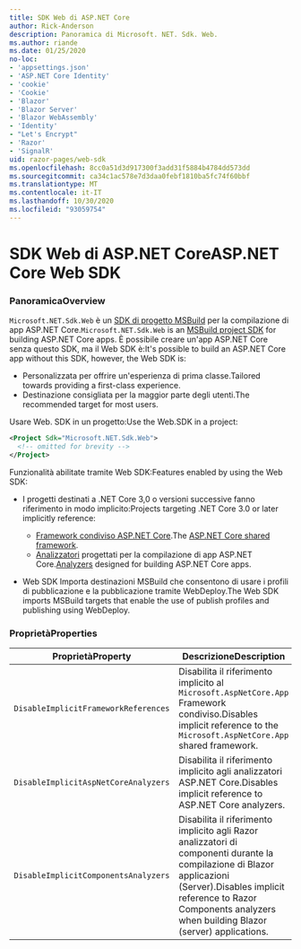 ```yaml
---
title: SDK Web di ASP.NET Core
author: Rick-Anderson
description: Panoramica di Microsoft. NET. Sdk. Web.
ms.author: riande
ms.date: 01/25/2020
no-loc:
- 'appsettings.json'
- 'ASP.NET Core Identity'
- 'cookie'
- 'Cookie'
- 'Blazor'
- 'Blazor Server'
- 'Blazor WebAssembly'
- 'Identity'
- "Let's Encrypt"
- 'Razor'
- 'SignalR'
uid: razor-pages/web-sdk
ms.openlocfilehash: 8cc0a51d3d917300f3add31f5884b4784dd573dd
ms.sourcegitcommit: ca34c1ac578e7d3daa0febf1810ba5fc74f60bbf
ms.translationtype: MT
ms.contentlocale: it-IT
ms.lasthandoff: 10/30/2020
ms.locfileid: "93059754"
---
```

# <a name="aspnet-core-web-sdk"></a><span data-ttu-id="b7cd5-103">SDK Web di ASP.NET Core</span><span class="sxs-lookup"><span data-stu-id="b7cd5-103">ASP.NET Core Web SDK</span></span>

### <a name="overview"></a><span data-ttu-id="b7cd5-104">Panoramica</span><span class="sxs-lookup"><span data-stu-id="b7cd5-104">Overview</span></span>

<span data-ttu-id="b7cd5-105">`Microsoft.NET.Sdk.Web` è un [SDK di progetto MSBuild](/visualstudio/msbuild/how-to-use-project-sdk) per la compilazione di app ASP.NET Core.</span><span class="sxs-lookup"><span data-stu-id="b7cd5-105">`Microsoft.NET.Sdk.Web` is an [MSBuild project SDK](/visualstudio/msbuild/how-to-use-project-sdk) for building ASP.NET Core apps.</span></span> <span data-ttu-id="b7cd5-106">È possibile creare un'app ASP.NET Core senza questo SDK, ma il Web SDK è:</span><span class="sxs-lookup"><span data-stu-id="b7cd5-106">It's possible to build an ASP.NET Core app without this SDK, however, the Web SDK is:</span></span>

* <span data-ttu-id="b7cd5-107">Personalizzata per offrire un'esperienza di prima classe.</span><span class="sxs-lookup"><span data-stu-id="b7cd5-107">Tailored towards providing a first-class experience.</span></span>
* <span data-ttu-id="b7cd5-108">Destinazione consigliata per la maggior parte degli utenti.</span><span class="sxs-lookup"><span data-stu-id="b7cd5-108">The recommended target for most users.</span></span>

<span data-ttu-id="b7cd5-109">Usare Web. SDK in un progetto:</span><span class="sxs-lookup"><span data-stu-id="b7cd5-109">Use the Web.SDK in a project:</span></span>

  ```xml
  <Project Sdk="Microsoft.NET.Sdk.Web">
    <!-- omitted for brevity -->
  </Project>
  ```

<span data-ttu-id="b7cd5-110">Funzionalità abilitate tramite Web SDK:</span><span class="sxs-lookup"><span data-stu-id="b7cd5-110">Features enabled by using the Web SDK:</span></span>

* <span data-ttu-id="b7cd5-111">I progetti destinati a .NET Core 3,0 o versioni successive fanno riferimento in modo implicito:</span><span class="sxs-lookup"><span data-stu-id="b7cd5-111">Projects targeting .NET Core 3.0 or later implicitly reference:</span></span>

  * <span data-ttu-id="b7cd5-112">[Framework condiviso ASP.NET Core](xref:fundamentals/metapackage-app).</span><span class="sxs-lookup"><span data-stu-id="b7cd5-112">The [ASP.NET Core shared framework](xref:fundamentals/metapackage-app).</span></span>
  * <span data-ttu-id="b7cd5-113">[Analizzatori](/visualstudio/extensibility/getting-started-with-roslyn-analyzers) progettati per la compilazione di app ASP.NET Core.</span><span class="sxs-lookup"><span data-stu-id="b7cd5-113">[Analyzers](/visualstudio/extensibility/getting-started-with-roslyn-analyzers) designed for building ASP.NET Core apps.</span></span>
* <span data-ttu-id="b7cd5-114">Web SDK Importa destinazioni MSBuild che consentono di usare i profili di pubblicazione e la pubblicazione tramite WebDeploy.</span><span class="sxs-lookup"><span data-stu-id="b7cd5-114">The Web SDK imports MSBuild targets that enable the use of publish profiles and publishing using WebDeploy.</span></span>

### <a name="properties"></a><span data-ttu-id="b7cd5-115">Proprietà</span><span class="sxs-lookup"><span data-stu-id="b7cd5-115">Properties</span></span>

| <span data-ttu-id="b7cd5-116">Proprietà</span><span class="sxs-lookup"><span data-stu-id="b7cd5-116">Property</span></span> | <span data-ttu-id="b7cd5-117">Descrizione</span><span class="sxs-lookup"><span data-stu-id="b7cd5-117">Description</span></span> |
| -------- | ----------- |
| `DisableImplicitFrameworkReferences` | <span data-ttu-id="b7cd5-118">Disabilita il riferimento implicito al `Microsoft.AspNetCore.App` Framework condiviso.</span><span class="sxs-lookup"><span data-stu-id="b7cd5-118">Disables implicit reference to the `Microsoft.AspNetCore.App` shared framework.</span></span> |
| `DisableImplicitAspNetCoreAnalyzers` | <span data-ttu-id="b7cd5-119">Disabilita il riferimento implicito agli analizzatori ASP.NET Core.</span><span class="sxs-lookup"><span data-stu-id="b7cd5-119">Disables implicit reference to ASP.NET Core analyzers.</span></span> |
| `DisableImplicitComponentsAnalyzers` | <span data-ttu-id="b7cd5-120">Disabilita il riferimento implicito agli Razor analizzatori di componenti durante la compilazione di Blazor applicazioni (Server).</span><span class="sxs-lookup"><span data-stu-id="b7cd5-120">Disables implicit reference to Razor Components analyzers when building Blazor (server) applications.</span></span> |